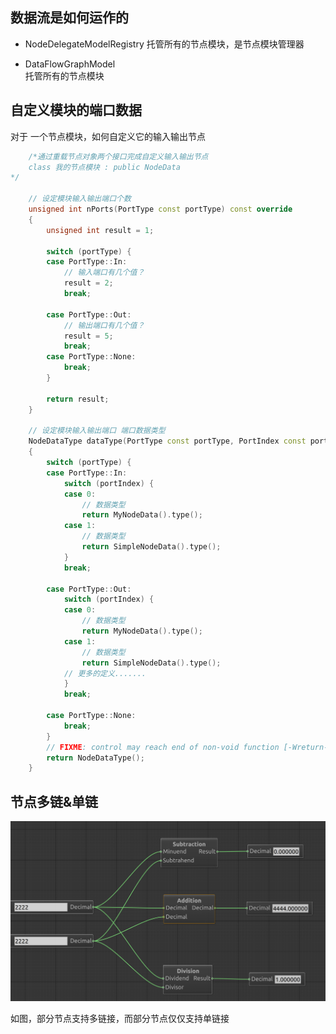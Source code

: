 

## 数据流是如何运作的  

* NodeDelegateModelRegistry 
    托管所有的节点模块，是节点模块管理器

    

* DataFlowGraphModel    
托管所有的节点模块  



## 自定义模块的端口数据   

对于 一个节点模块，如何自定义它的输入输出节点   

```c++
    /*通过重载节点对象两个接口完成自定义输入输出节点
    class 我的节点模块 : public NodeData 
*/

    // 设定模块输入输出端口个数
    unsigned int nPorts(PortType const portType) const override
    {
        unsigned int result = 1;

        switch (portType) {
        case PortType::In:
            // 输入端口有几个值？
            result = 2;
            break;

        case PortType::Out:
            // 输出端口有几个值？    
            result = 5;
            break;
        case PortType::None:
            break;
        }

        return result;
    }

    // 设定模块输入输出端口 端口数据类型
    NodeDataType dataType(PortType const portType, PortIndex const portIndex) const override
    {
        switch (portType) {
        case PortType::In:
            switch (portIndex) {
            case 0:
                // 数据类型
                return MyNodeData().type();
            case 1:
                // 数据类型
                return SimpleNodeData().type();
            }
            break;

        case PortType::Out:
            switch (portIndex) {
            case 0:
                // 数据类型
                return MyNodeData().type();
            case 1:
                // 数据类型
                return SimpleNodeData().type();
            // 更多的定义.......
            }
            break;

        case PortType::None:
            break;
        }
        // FIXME: control may reach end of non-void function [-Wreturn-type]
        return NodeDataType();
    }
```


## 节点多链&单链  


![节点](./img/01_.png ':size=WIDTHxHEIGHT')  

如图，部分节点支持多链接，而部分节点仅仅支持单链接  
